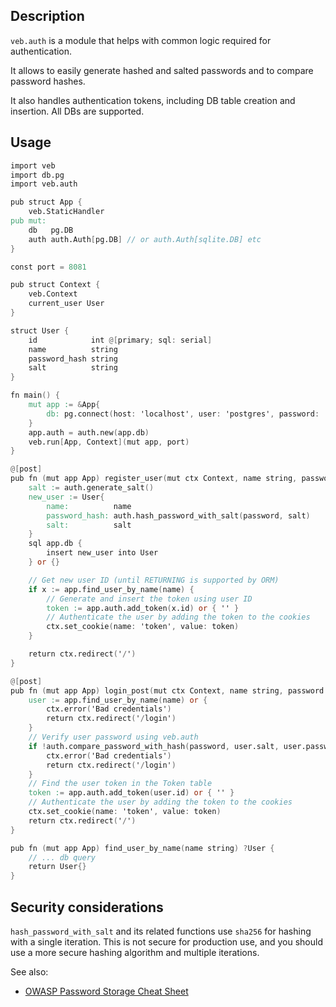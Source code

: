 ## Description

`veb.auth` is a module that helps with common logic required for authentication.

It allows to easily generate hashed and salted passwords and to compare password hashes.

It also handles authentication tokens, including DB table creation and insertion.
All DBs are supported.

## Usage

```v
import veb
import db.pg
import veb.auth

pub struct App {
	veb.StaticHandler
pub mut:
	db   pg.DB
	auth auth.Auth[pg.DB] // or auth.Auth[sqlite.DB] etc
}

const port = 8081

pub struct Context {
	veb.Context
	current_user User
}

struct User {
	id            int @[primary; sql: serial]
	name          string
	password_hash string
	salt          string
}

fn main() {
	mut app := &App{
		db: pg.connect(host: 'localhost', user: 'postgres', password: '', dbname: 'postgres')!
	}
	app.auth = auth.new(app.db)
	veb.run[App, Context](mut app, port)
}

@[post]
pub fn (mut app App) register_user(mut ctx Context, name string, password string) veb.Result {
	salt := auth.generate_salt()
	new_user := User{
		name:          name
		password_hash: auth.hash_password_with_salt(password, salt)
		salt:          salt
	}
	sql app.db {
		insert new_user into User
	} or {}

	// Get new user ID (until RETURNING is supported by ORM)
	if x := app.find_user_by_name(name) {
		// Generate and insert the token using user ID
		token := app.auth.add_token(x.id) or { '' }
		// Authenticate the user by adding the token to the cookies
		ctx.set_cookie(name: 'token', value: token)
	}

	return ctx.redirect('/')
}

@[post]
pub fn (mut app App) login_post(mut ctx Context, name string, password string) veb.Result {
	user := app.find_user_by_name(name) or {
		ctx.error('Bad credentials')
		return ctx.redirect('/login')
	}
	// Verify user password using veb.auth
	if !auth.compare_password_with_hash(password, user.salt, user.password_hash) {
		ctx.error('Bad credentials')
		return ctx.redirect('/login')
	}
	// Find the user token in the Token table
	token := app.auth.add_token(user.id) or { '' }
	// Authenticate the user by adding the token to the cookies
	ctx.set_cookie(name: 'token', value: token)
	return ctx.redirect('/')
}

pub fn (mut app App) find_user_by_name(name string) ?User {
	// ... db query
	return User{}
}
```

## Security considerations

`hash_password_with_salt` and its related functions use `sha256` for hashing with a single
iteration. This is not secure for production use, and you should use a more secure hashing
algorithm and multiple iterations.

See also:
- [OWASP Password Storage Cheat Sheet](https://cheatsheetseries.owasp.org/cheatsheets/Password_Storage_Cheat_Sheet.html)